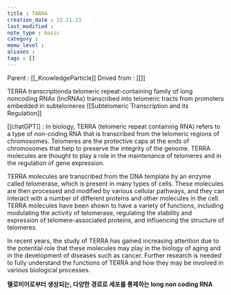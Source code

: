 ```yaml
---
title : TARRA
creation_date : 22.11.23
last_modified :
note_type : basic
category :
memo_level :
aliases : 
tags : []
---
```


Parent : [[_KnowledgeParticle]]
Drived from : [[]]

TERRA transcriptionda telomeric repeat-containing family of long noncoding RNAs (lncRNAs) transcribed into telomeric tracts from promoters embedded in subtelomeres 
[[Subtelomeric Transcription and its Regulation]]

[[chatGPT]]
: In biology, TERRA (telomeric repeat containing RNA) refers to a type of non-coding RNA that is transcribed from the telomeric regions of chromosomes. Telomeres are the protective caps at the ends of chromosomes that help to preserve the integrity of the genome. TERRA molecules are thought to play a role in the maintenance of telomeres and in the regulation of gene expression.

TERRA molecules are transcribed from the DNA template by an enzyme called telomerase, which is present in many types of cells. These molecules are then processed and modified by various cellular pathways, and they can interact with a number of different proteins and other molecules in the cell. TERRA molecules have been shown to have a variety of functions, including modulating the activity of telomerase, regulating the stability and expression of telomere-associated proteins, and influencing the structure of telomeres.

In recent years, the study of TERRA has gained increasing attention due to the potential role that these molecules may play in the biology of aging and in the development of diseases such as cancer. Further research is needed to fully understand the functions of TERRA and how they may be involved in various biological processes.

**텔로미어로부터 생성되는, 다양한 경로로 세포를 통제하는 long non coding RNA**